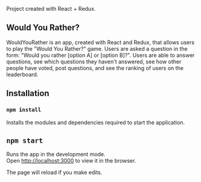 Project created with React + Redux.

## Would You Rather?

WouldYouRather is an app, created with React and Redux, that allows users to play the "Would You Rather?" game. Users are asked a question in the form: "Would you rather [option A] or [option B]?". Users are able to answer questions, see which questions they haven't answered, see how other people have voted, post questions, and see the ranking of users on the leaderboard.

## Installation

### `npm install`
Installs the modules and dependencies required to start the application.

## `npm start`
Runs the app in the development mode.<br>
Open [http://localhost:3000](http://localhost:3000) to view it in the browser.

The page will reload if you make edits.<br>


